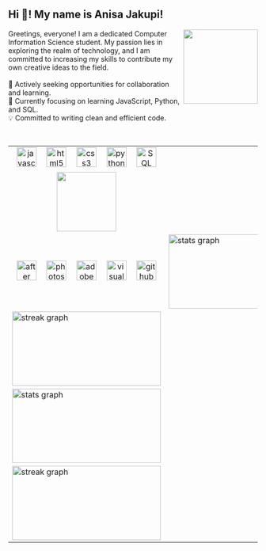 <h2 align="left">Hi 👋! My name is Anisa Jakupi!</h2>

<img align="right" height="150" src="https://i.pinimg.com/564x/a6/dd/50/a6dd501a5fee04cd8e23e91e71f641f2.jpg" />

<p align="left">
  Greetings, everyone! I am a dedicated Computer Information Science student. My passion lies in exploring the realm of technology, and I am committed to increasing my skills to contribute my own creative ideas to the field.<br><br>
  🚀 Actively seeking opportunities for collaboration and learning.<br>
  🌱 Currently focusing on learning JavaScript, Python, and SQL.<br>
  💡 Committed to writing clean and efficient code.<br>
</p>

<br clear="both">

<div>
  <div align="center">
    <table>
      <tr>
        <td align="center">
          <img src="https://cdn.jsdelivr.net/gh/devicons/devicon/icons/javascript/javascript-original.svg" height="40" alt="javascript logo" />
          <img width="12" />
          <img src="https://cdn.jsdelivr.net/gh/devicons/devicon/icons/html5/html5-original.svg" height="40" alt="html5 logo" />
          <img width="12" />
          <img src="https://cdn.jsdelivr.net/gh/devicons/devicon/icons/css3/css3-original.svg" height="40" alt="css3 logo" />
          <img width="12" />
          <img src="https://cdn.jsdelivr.net/gh/devicons/devicon/icons/python/python-original.svg" height="40" alt="python logo" />
          <img width="12" />
          <img src="https://cdn.jsdelivr.net/gh/devicons/devicon/icons/mysql/mysql-original.svg" height="40" alt="SQL logo" />
        </td>
      </tr>
      <tr>
        <td align="center">
          <a href="https://github.com/kittinan/spotify-github-profile">
            <img src="https://spotify-github-profile.kittinanx.com/api/view?uid=redboom143&cover_image=true&theme=natemoo-re&show_offline=true&background_color=6600ff&interchange=true&bar_color=c800ff&bar_color_cover=false" height="120" />
          </a>
        </td>
      </tr>
      <tr>
        <td align="center">
          <img src="https://upload.wikimedia.org/wikipedia/commons/1/10/Adobe-After_Effects-icon.png" height="40" alt="after effects logo" />
          <img width="12" />
          <img src="https://upload.wikimedia.org/wikipedia/commons/thumb/9/92/Adobe_Photoshop_CS6_icon.svg/1024px-Adobe_Photoshop_CS6_icon.svg.png?20121205002352" height="40" alt="photoshop logo" />
          <img width="12" />
          <img src="https://upload.wikimedia.org/wikipedia/commons/thumb/d/db/Adobe-Animate-2020-logo.png/640px-Adobe-Animate-2020-logo.png" height="40" alt="adobe animate logo" />
          <img width="12" />
          <img src="https://upload.wikimedia.org/wikipedia/commons/thumb/9/9a/Visual_Studio_Code_1.35_icon.svg/640px-Visual_Studio_Code_1.35_icon.svg.png" height="40" alt="visual studio code logo" />
          <img width="12" />
          <img src="https://upload.wikimedia.org/wikipedia/commons/thumb/9/91/Octicons-mark-github.svg/640px-Octicons-mark-github.svg.png" height="40" alt="github logo" />
        </td>
         <td>
          <img src="https://github-readme-stats.vercel.app/api?username=AnisaAJ&hide_title=false&hide_rank=false&show_icons=true&include_all_commits=true&count_private=true&disable_animations=false&theme=shades-of-purple&locale=en&hide_border=false" width="300" height="150" alt="stats graph" />
        </td>
      </tr>
      <tr>
        <td>
          <img src="https://streak-stats.demolab.com?user=AnisaAJ&locale=en&mode=daily&theme=shades-of-purple&hide_border=false&border_radius=5" width="300" height="150" alt="streak graph" />
        </td>
      </tr>
      <tr>
        <td>
          <img src="https://github-readme-stats.vercel.app/api?username=AnisaAJ&hide_title=false&hide_rank=false&show_icons=true&include_all_commits=true&count_private=true&disable_animations=false&theme=shades-of-purple&locale=en&hide_border=false" width="300" height="150" alt="stats graph" />
        </td>
      </tr>
      <tr>
        <td>
          <img src="https://streak-stats.demolab.com?user=AnisaAJ&locale=en&mode=daily&theme=shades-of-purple&hide_border=false&border_radius=5" width="300" height="150" alt="streak graph" />
        </td>
      </tr>
    </table>
  </div>
</div>
